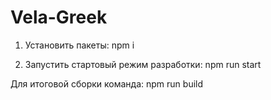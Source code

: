 # Vela-Greek
1. Установить пакеты:
npm i

2. Запустить стартовый режим разработки:
npm run start

Для итоговой сборки команда:
npm run build